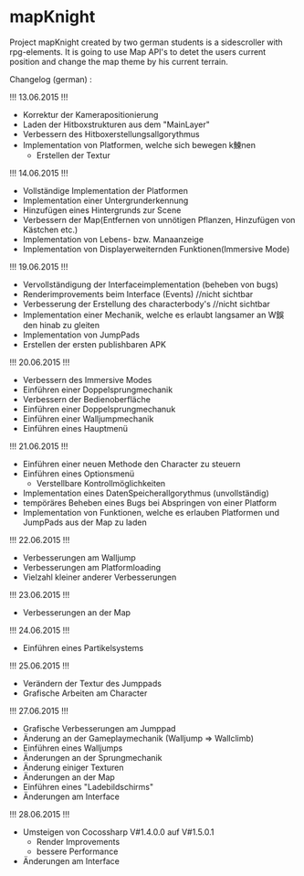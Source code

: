 # mapKnight

Project mapKnight created by two german students is a sidescroller with rpg-elements.
It is going to use Map API's to detet the users current position and change the map theme by his current terrain.


Changelog (german) : 

!!! 13.06.2015 !!!

- Korrektur der Kamerapositionierung
- Laden der Hitboxstrukturen aus dem "MainLayer"
- Verbessern des Hitboxerstellungsallgorythmus
- Implementation von Platformen, welche sich bewegen k鰊nen
  * Erstellen der Textur

!!! 14.06.2015 !!!
- Vollständige Implementation der Platformen
- Implementation einer Untergrunderkennung
- Hinzufügen eines Hintergrunds zur Scene
- Verbessern der Map(Entfernen von unnötigen Pflanzen, Hinzufügen von Kästchen etc.)
- Implementation von Lebens- bzw. Manaanzeige
- Implementation von Displayerweiternden Funktionen(Immersive Mode)

!!! 19.06.2015 !!!
- Vervollständigung der Interfaceimplementation (beheben von bugs)
- Renderimprovements beim Interface (Events) //nicht sichtbar
- Verbesserung der Erstellung des characterbody's //nicht sichtbar
- Implementation einer Mechanik, welche es erlaubt langsamer an W鋘den hinab zu gleiten
- Implementation von JumpPads
- Erstellen der ersten publishbaren APK

!!! 20.06.2015 !!!
- Verbessern des Immersive Modes
- Einführen einer Doppelsprungmechanik
- Verbessern der Bedienoberfläche
- Einführen einer Doppelsprungmechanuk
- Einführen einer Walljumpmechanik
- Einführen eines Hauptmenü

!!! 21.06.2015 !!!
- Einführen einer neuen Methode den Character zu steuern
- Einführen eines Optionsmenü
  * Verstellbare Kontrollmöglichkeiten
- Implementation eines DatenSpeicherallgorythmus (unvollständig)
- tempöräres Beheben eines Bugs bei Abspringen von einer Platform
- Implementation von Funktionen, welche es erlauben Platformen und JumpPads aus der Map zu laden

!!! 22.06.2015 !!!
- Verbesserungen am Walljump
- Verbesserungen am Platformloading
- Vielzahl kleiner anderer Verbesserungen

!!! 23.06.2015 !!!
- Verbesserungen an der Map

!!! 24.06.2015 !!!
- Einführen eines Partikelsystems

!!! 25.06.2015 !!!
- Verändern der Textur des Jumppads
- Grafische Arbeiten am Character

!!! 27.06.2015 !!!
- Grafische Verbesserungen am Jumppad
- Änderung an der Gameplaymechanik (Walljump => Wallclimb)
- Einführen eines Walljumps
- Änderungen an der Sprungmechanik
- Änderung einiger Texturen
- Änderungen an der Map
- Einführen eines "Ladebildschirms"
- Änderungen am Interface

!!! 28.06.2015 !!!
- Umsteigen von Cocossharp V#1.4.0.0 auf V#1.5.0.1
  - Render Improvements
  - bessere Performance
- Änderungen am Interface
